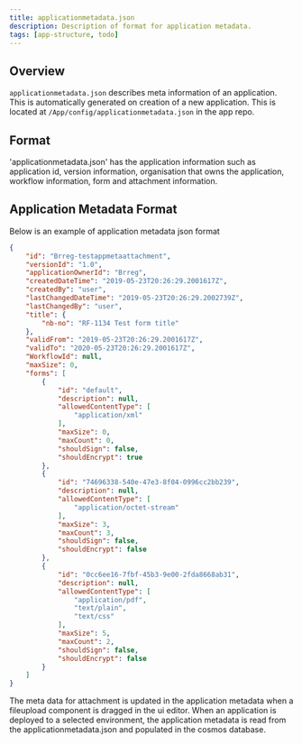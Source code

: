 ```yaml
---
title: applicationmetadata.json
description: Description of format for application metadata.
tags: [app-structure, todo]
---
```


## Overview

`applicationmetadata.json` describes meta information of an application. This is automatically generated on creation of a new application.
This is located at `/App/config/applicationmetadata.json` in the app repo.

## Format

'applicationmetadata.json' has the application information such as application id, version information, organisation that owns the application, workflow information, form and attachment information.

## Application Metadata Format

Below is an example of application metadata json format

```json
{
	"id": "Brreg-testappmetaattachment",
	"versionId": "1.0",
	"applicationOwnerId": "Brreg",
	"createdDateTime": "2019-05-23T20:26:29.2001617Z",
	"createdBy": "user",
	"lastChangedDateTime": "2019-05-23T20:26:29.2002739Z",
	"lastChangedBy": "user",
	"title": {
		"nb-no": "RF-1134 Test form title"
	},
	"validFrom": "2019-05-23T20:26:29.2001617Z",
	"validTo": "2020-05-23T20:26:29.2001617Z",
	"WorkflowId": null,
	"maxSize": 0,
	"forms": [
		{
			"id": "default",
			"description": null,
			"allowedContentType": [
				"application/xml"
			],
			"maxSize": 0,
			"maxCount": 0,
			"shouldSign": false,
			"shouldEncrypt": true
		},
		{
			"id": "74696338-540e-47e3-8f04-0996cc2bb239",
			"description": null,
			"allowedContentType": [
				"application/octet-stream"
			],
			"maxSize": 3,
			"maxCount": 3,
			"shouldSign": false,
			"shouldEncrypt": false
		},
		{
			"id": "0cc6ee16-7fbf-45b3-9e00-2fda8668ab31",
			"description": null,
			"allowedContentType": [
				"application/pdf",
				"text/plain",
				"text/css"
			],
			"maxSize": 5,
			"maxCount": 2,
			"shouldSign": false,
			"shouldEncrypt": false
		}
	]
}
```

The meta data for attachment is updated in the application metadata when a fileupload component is dragged in the ui editor. When an application is deployed to a selected environment, the application metadata is read from the applicationmetadata.json and populated in the cosmos database.